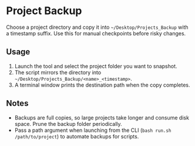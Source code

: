 # Project Backup

Choose a project directory and copy it into `~/Desktop/Projects_Backup` with a timestamp suffix. Use this for manual checkpoints before risky changes.

## Usage

1. Launch the tool and select the project folder you want to snapshot.
2. The script mirrors the directory into `~/Desktop/Projects_Backup/<name>_<timestamp>`.
3. A terminal window prints the destination path when the copy completes.

## Notes

- Backups are full copies, so large projects take longer and consume disk space. Prune the backup folder periodically.
- Pass a path argument when launching from the CLI (`bash run.sh /path/to/project`) to automate backups for scripts.
